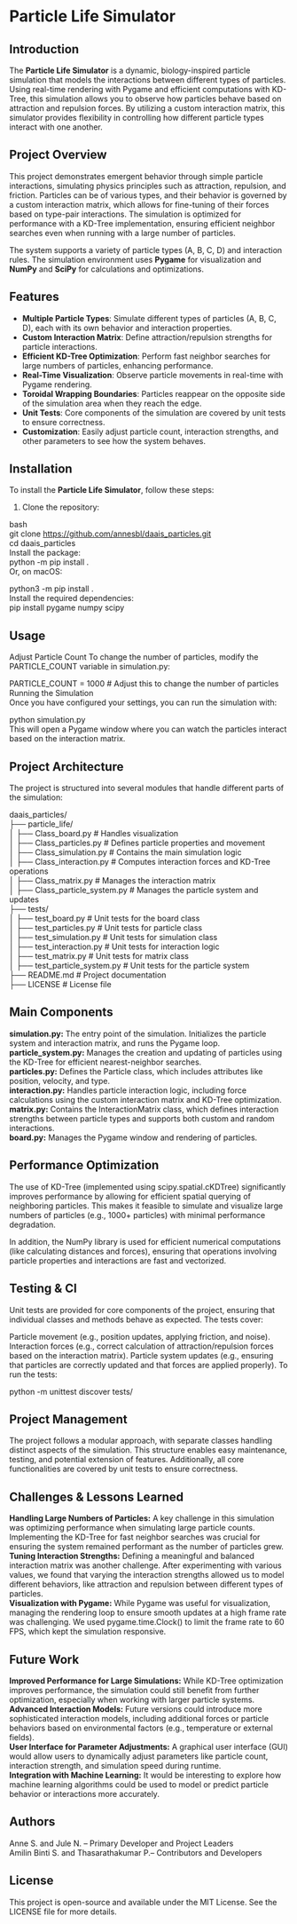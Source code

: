 # Particle Life Simulator

## Introduction

The **Particle Life Simulator** is a dynamic, biology-inspired particle simulation that models the interactions between different types of particles. Using real-time rendering with Pygame and efficient computations with KD-Tree, this simulation allows you to observe how particles behave based on attraction and repulsion forces. By utilizing a custom interaction matrix, this simulator provides flexibility in controlling how different particle types interact with one another.

## Project Overview

This project demonstrates emergent behavior through simple particle interactions, simulating physics principles such as attraction, repulsion, and friction. Particles can be of various types, and their behavior is governed by a custom interaction matrix, which allows for fine-tuning of their forces based on type-pair interactions. The simulation is optimized for performance with a KD-Tree implementation, ensuring efficient neighbor searches even when running with a large number of particles.

The system supports a variety of particle types (A, B, C, D) and interaction rules. The simulation environment uses **Pygame** for visualization and **NumPy** and **SciPy** for calculations and optimizations.

## Features

- **Multiple Particle Types**: Simulate different types of particles (A, B, C, D), each with its own behavior and interaction properties.
- **Custom Interaction Matrix**: Define attraction/repulsion strengths for particle interactions.
- **Efficient KD-Tree Optimization**: Perform fast neighbor searches for large numbers of particles, enhancing performance.
- **Real-Time Visualization**: Observe particle movements in real-time with Pygame rendering.
- **Toroidal Wrapping Boundaries**: Particles reappear on the opposite side of the simulation area when they reach the edge.
- **Unit Tests**: Core components of the simulation are covered by unit tests to ensure correctness.
- **Customization**: Easily adjust particle count, interaction strengths, and other parameters to see how the system behaves.

## Installation

To install the **Particle Life Simulator**, follow these steps:<br>

1. Clone the repository:<br>

bash<br>
git clone https://github.com/annesbl/daais_particles.git<br>
cd daais_particles<br>
Install the package:<br>
python -m pip install .<br>
Or, on macOS:<br>

python3 -m pip install .<br>
Install the required dependencies:<br>
pip install pygame numpy scipy<br>

## Usage

Adjust Particle Count
To change the number of particles, modify the PARTICLE_COUNT variable in simulation.py:

PARTICLE_COUNT = 1000  # Adjust this to change the number of particles
Running the Simulation<br>
Once you have configured your settings, you can run the simulation with:

python simulation.py<br>
This will open a Pygame window where you can watch the particles interact based on the interaction matrix.

## Project Architecture

The project is structured into several modules that handle different parts of the simulation:

daais_particles/<br>
├── particle_life/<br>
│   ├── Class_board.py              # Handles visualization<br>
│   ├── Class_particles.py         # Defines particle properties and movement<br>
│   ├── Class_simulation.py        # Contains the main simulation logic<br>
│   ├── Class_interaction.py       # Computes interaction forces and KD-Tree operations<br>
│   ├── Class_matrix.py            # Manages the interaction matrix<br>
│   ├── Class_particle_system.py   # Manages the particle system and updates<br>
├── tests/<br>
│   ├── test_board.py              # Unit tests for the board class<br>
│   ├── test_particles.py         # Unit tests for particle class<br>
│   ├── test_simulation.py        # Unit tests for simulation class<br>
│   ├── test_interaction.py       # Unit tests for interaction logic<br>
│   ├── test_matrix.py            # Unit tests for matrix class<br>
│   ├── test_particle_system.py   # Unit tests for the particle system<br>
├── README.md                     # Project documentation<br>
├── LICENSE                        # License file<br>


## Main Components
**simulation.py:** The entry point of the simulation. Initializes the particle system and interaction matrix, and runs the Pygame loop.<br>
**particle_system.py:** Manages the creation and updating of particles using the KD-Tree for efficient nearest-neighbor searches.<br>
**particles.py:** Defines the Particle class, which includes attributes like position, velocity, and type.<br>
**interaction.py:** Handles particle interaction logic, including force calculations using the custom interaction matrix and KD-Tree optimization.<br>
**matrix.py:** Contains the InteractionMatrix class, which defines interaction strengths between particle types and supports both custom and random interactions.<br>
**board.py:** Manages the Pygame window and rendering of particles.<br>

## Performance Optimization

The use of KD-Tree (implemented using scipy.spatial.cKDTree) significantly improves performance by allowing for efficient spatial querying of neighboring particles. This makes it feasible to simulate and visualize large numbers of particles (e.g., 1000+ particles) with minimal performance degradation.

In addition, the NumPy library is used for efficient numerical computations (like calculating distances and forces), ensuring that operations involving particle properties and interactions are fast and vectorized.

## Testing & CI

Unit tests are provided for core components of the project, ensuring that individual classes and methods behave as expected. The tests cover:

Particle movement (e.g., position updates, applying friction, and noise).
Interaction forces (e.g., correct calculation of attraction/repulsion forces based on the interaction matrix).
Particle system updates (e.g., ensuring that particles are correctly updated and that forces are applied properly).
To run the tests:

python -m unittest discover tests/

## Project Management

The project follows a modular approach, with separate classes handling distinct aspects of the simulation. This structure enables easy maintenance, testing, and potential extension of features. Additionally, all core functionalities are covered by unit tests to ensure correctness.

## Challenges & Lessons Learned

**Handling Large Numbers of Particles:** A key challenge in this simulation was optimizing performance when simulating large particle counts. Implementing the KD-Tree for fast neighbor searches was crucial for ensuring the system remained performant as the number of particles grew.<br>
**Tuning Interaction Strengths:** Defining a meaningful and balanced interaction matrix was another challenge. After experimenting with various values, we found that varying the interaction strengths allowed us to model different behaviors, like attraction and repulsion between different types of particles.<br>
**Visualization with Pygame:** While Pygame was useful for visualization, managing the rendering loop to ensure smooth updates at a high frame rate was challenging. We used pygame.time.Clock() to limit the frame rate to 60 FPS, which kept the simulation responsive.<br>

## Future Work

**Improved Performance for Large Simulations:** While KD-Tree optimization improves performance, the simulation could still benefit from further optimization, especially when working with larger particle systems.<br>
**Advanced Interaction Models:** Future versions could introduce more sophisticated interaction models, including additional forces or particle behaviors based on environmental factors (e.g., temperature or external fields).<br>
**User Interface for Parameter Adjustments:** A graphical user interface (GUI) would allow users to dynamically adjust parameters like particle count, interaction strength, and simulation speed during runtime.<br>
**Integration with Machine Learning:** It would be interesting to explore how machine learning algorithms could be used to model or predict particle behavior or interactions more accurately.

## Authors

Anne S. and Jule N. – Primary Developer and Project Leaders<br>
Amilin Binti S. and Thasarathakumar P.– Contributors and Developers

## License

This project is open-source and available under the MIT License. See the LICENSE file for more details.
